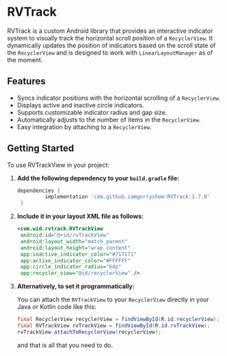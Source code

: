 # RVTrack

RVTrack is a custom Android library that provides an interactive indicator system to visually track the horizontal scroll position of a `RecyclerView`. It dynamically updates the position of indicators based on the scroll state of the `RecyclerView` and is designed to work with `LinearLayoutManager` as of the moment.

## Features

- Syncs indicator positions with the horizontal scrolling of a `RecyclerView`.
- Displays active and inactive circle indicators.
- Supports customizable indicator radius and gap size.
- Automatically adjusts to the number of items in the `RecyclerView`.
- Easy integration by attaching to a `RecyclerView`.

## Getting Started

To use RVTrackView in your project:

1. **Add the following dependency to your `build.gradle` file:**
   ```gradle
   dependencies {
	        implementation 'com.github.iamgerryshom:RVTrack:1.7.0'
	}
   ```
3. **Include it in your layout XML file as follows:**
   ```xml
   <com.wid.rvtrack.RVTrackView
    android:id="@+id/rvTrackView"
    android:layout_width="match_parent"
    android:layout_height="wrap_content"
    app:inactive_indicator_color="#717171"
    app:active_indicator_color="#FFFFFF"
    app:circle_indicator_radius="6dp"
    app:recycler_view="@id/recyclerView" />
   
4. **Alternatively, to set it programmatically:**

   You can attach the `RVTrackView` to your `RecyclerView` directly in your Java or Kotlin code like this:

   ```java
   final RecyclerView recyclerView = findViewById(R.id.recyclerView);
   final RVTrackView rvTrackView = findViewById(R.id.rvTrackView);
   rvTrackView.attachToRecyclerView(recyclerView);
   ```

   and that is all that you need to do.


